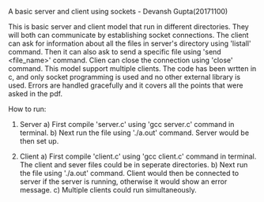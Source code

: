 A basic server and client using sockets
	- Devansh Gupta(20171100)

This is basic server and client model that run in different directories. They will both can communicate by establishing socket connections. The client can ask for information about all the files in server's directory using 'listall' command. Then it can also ask to send a specific file using 'send <file_name>' command. Clien can close the connection using 'close' command. This model support multiple clients. The code has been wrtten in c, and only socket programming is used and no other external library is used. Errors are handled gracefully and it covers all the points that were asked in the pdf.

How to run:
1) Server
	a) First compile 'server.c' using 'gcc server.c' command in terminal.
	b) Next run the file using './a.out' command. Server would be then set up.

2) Client
	a) First compile 'client.c' using 'gcc client.c' command in terminal. The client and sever files could be in seperate directories.
	b) Next run the file using './a.out' command. Client would then be connected to server if the server is running, otherwise it would show an error message.
	c) Multiple clients could run simultaneously. 
